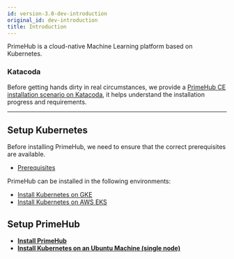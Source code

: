```yaml
---
id: version-3.0-dev-introduction
original_id: dev-introduction
title: Introduction
---
```


PrimeHub is a cloud-native Machine Learning platform based on Kubernetes.

### Katacoda

Before getting hands dirty in real circumstances, we provide a [PrimeHub CE installation scenario on Katacoda](https://www.katacoda.com/infuseai), it helps understand the installation progress and requirements.

---

## Setup Kubernetes

Before installing PrimeHub, we need to ensure that the correct prerequisites are available.

- [Prerequisites](getting_started/prerequisites.md)

PrimeHub can be installed in the following environments:

- [Install Kubernetes on GKE](getting_started/kubernetes_on_gke.md)
- [Install Kubernetes on AWS EKS](getting_started/kubernetes_on_eks)

## Setup PrimeHub

- **[Install PrimeHub](getting_started/install_primehub.md)**
- **[Install Kubernetes on an Ubuntu Machine (single node)](getting_started/kubernetes_on_ubuntu_machine.md)**
